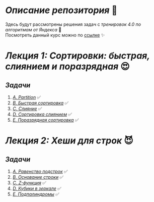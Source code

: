 # ***Описание репозитория*** :book:
Здесь будут рассмотрены решения задач с *тренировок 4.0 по алгоритмам от Яндекса* :diamond_shape_with_a_dot_inside:
<br>
Посмотреть данный курс можно по [ссылке](https://yandex.ru/yaintern/algorithm-training) :sparkles:

# ***Лекция 1: Сортировки: быстрая, слиянием и поразрядная*** :heart_eyes:
## ***Задачи***
1) [*A. Partition*](https://github.com/DenisStepanidenko/Yandex-Training4_0/tree/master/src/Lesson1/ProblemA/Solution.java) :white_check_mark:
2) [*B. Быстрая сортировка*](https://github.com/DenisStepanidenko/Yandex-Training4_0/tree/master/src/Lesson1/ProblemB/Solution.java) :white_check_mark:
3) [*C. Слияние*](https://github.com/DenisStepanidenko/Yandex-Training4_0/tree/master/src/Lesson1/ProblemC/Solution.java) :white_check_mark:
4) [*D. Сортировка слиянием*](https://github.com/DenisStepanidenko/Yandex-Training4_0/tree/master/src/Lesson1/ProblemD/Solution.java) :white_check_mark:
5) [*E. Поразрядная сортировка*](https://github.com/DenisStepanidenko/Yandex-Training4_0/tree/master/src/Lesson1/ProblemE/Solution.java) :white_check_mark:

# ***Лекция 2: Хеши для строк*** :smiling_imp:
## ***Задачи***
1) [*A. Равенство подстрок*](https://github.com/DenisStepanidenko/Yandex-Training4_0/tree/master/src/Lesson2/ProblemA/Solution.java) :white_check_mark:
2) [*B. Основание строки*](https://github.com/DenisStepanidenko/Yandex-Training4_0/blob/master/src/Lesson2/ProblemB/Solution.java) :white_check_mark:
3) [*C. Z-функция*](https://github.com/DenisStepanidenko/Yandex-Training4_0/blob/master/src/Lesson2/ProblemC/Solution.java) :white_check_mark:
4) [*D. Кубики в зеркале*](https://github.com/DenisStepanidenko/Yandex-Training4_0/blob/master/src/Lesson2/ProblemD/Solution.java) :white_check_mark:
5) [*E. Подпалиндромы*](https://github.com/DenisStepanidenko/Yandex-Training4_0/blob/master/src/Lesson2/ProblemE/Solution.java) :white_check_mark: